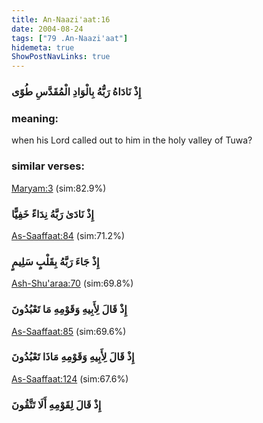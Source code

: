 ```yaml
---
title: An-Naazi'aat:16
date: 2004-08-24
tags: ["79 .An-Naazi'aat"]
hidemeta: true 
ShowPostNavLinks: true 
---
```

### إِذْ نَادَاهُ رَبُّهُ بِالْوَادِ الْمُقَدَّسِ طُوًى
### meaning: 
when his Lord called out to him in the holy valley of Tuwa?
### similar verses: 

[Maryam:3](/19/3) (sim:82.9%)

### إِذْ نَادَىٰ رَبَّهُ نِدَاءً خَفِيًّا

[As-Saaffaat:84](/37/84) (sim:71.2%)

### إِذْ جَاءَ رَبَّهُ بِقَلْبٍ سَلِيمٍ

[Ash-Shu'araa:70](/26/70) (sim:69.8%)

### إِذْ قَالَ لِأَبِيهِ وَقَوْمِهِ مَا تَعْبُدُونَ

[As-Saaffaat:85](/37/85) (sim:69.6%)

### إِذْ قَالَ لِأَبِيهِ وَقَوْمِهِ مَاذَا تَعْبُدُونَ

[As-Saaffaat:124](/37/124) (sim:67.6%)

### إِذْ قَالَ لِقَوْمِهِ أَلَا تَتَّقُونَ
